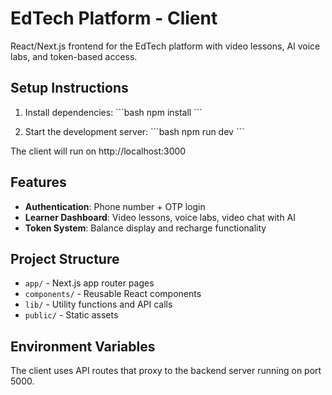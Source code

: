 # EdTech Platform - Client

React/Next.js frontend for the EdTech platform with video lessons, AI voice labs, and token-based access.

## Setup Instructions

1. Install dependencies:
\`\`\`bash
npm install
\`\`\`

2. Start the development server:
\`\`\`bash
npm run dev
\`\`\`

The client will run on http://localhost:3000

## Features

- **Authentication**: Phone number + OTP login
- **Learner Dashboard**: Video lessons, voice labs, video chat with AI
- **Token System**: Balance display and recharge functionality

## Project Structure

- `app/` - Next.js app router pages
- `components/` - Reusable React components
- `lib/` - Utility functions and API calls
- `public/` - Static assets

## Environment Variables

The client uses API routes that proxy to the backend server running on port 5000.
